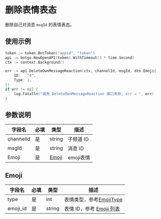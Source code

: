 # 删除表情表态

删除自己对消息 `msgId` 的表情表态。

## 使用示例

```go
token := token.BotToken("appid", "token")
api := botgo.NewOpenAPI(token).WithTimeout(3 * time.Second)
ctx := context.Background()

err := api.DeleteOwnMessageReaction(ctx, channelId, msgId, dto.Emoji{
    ID:   "4",
    Type: 1,
})
if err != nil {
    log.Fatalln("调用 DeleteOwnMessageReaction 接口失败, err = ", err)
}
```


## 参数说明

| 字段名      | 必填 | 类型                                  | 描述                             |
| ----------- | ---- | ------------------------------------- | -------------------------------- |
| channelId  | 是   | string                                | 子频道 ID |
| msgId  | 是   | string                                | 消息 ID                     |
| Emoji  | 是   | [Emoji](#Emoji)                       | emoji表情    |

## Emoji

| 字段名      | 必填 | 类型                                  | 描述                             |
| ----------- | ---- | ------------------------------------- | -------------------------------- |
| type        | 是   | int                                   | 表情类型，参考[EmojiType](../../model/emoji.md#EmojiType)  |
| emoji_id    | 是   | string                                | 表情 ID，参考 [Emoji 列表](../../model/emoji.md#Emoji-列表)|
